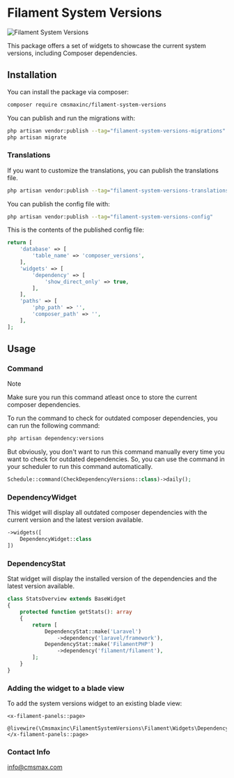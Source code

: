 # Filament System Versions

![Filament System Versions](https://github.com/cmsmaxinc/filament-system-versions/raw/main/thumbnail.jpg)

This package offers a set of widgets to showcase the current system versions, including Composer dependencies.

## Installation

You can install the package via composer:

```bash
composer require cmsmaxinc/filament-system-versions
```

You can publish and run the migrations with:

```bash
php artisan vendor:publish --tag="filament-system-versions-migrations"
php artisan migrate
```

### Translations
If you want to customize the translations, you can publish the translations file.

```bash
php artisan vendor:publish --tag="filament-system-versions-translations"
```

You can publish the config file with:

```bash
php artisan vendor:publish --tag="filament-system-versions-config"
```

This is the contents of the published config file:

```php
return [
    'database' => [
        'table_name' => 'composer_versions',
    ],
    'widgets' => [
        'dependency' => [
            'show_direct_only' => true,
        ],
    ],
    'paths' => [
        'php_path' => '',
        'composer_path' => '',
    ],
];
```

## Usage

### Command

> [!NOTE]  
> Make sure you run this command atleast once to store the current composer dependencies.

To run the command to check for outdated composer dependencies, you can run the following command:

```bash
php artisan dependency:versions
```

But obviously, you don't want to run this command manually every time you want to check for outdated dependencies. So, you can use the command in your scheduler to run this command automatically.

```php
Schedule::command(CheckDependencyVersions::class)->daily();
```

### DependencyWidget
This widget will display all outdated composer dependencies with the current version and the latest version available.

```php
->widgets([
    DependencyWidget::class
])
```

### DependencyStat
Stat widget will display the installed version of the dependencies and the latest version available.

```php
class StatsOverview extends BaseWidget
{
    protected function getStats(): array
    {
        return [
            DependencyStat::make('Laravel')
                ->dependency('laravel/framework'),
            DependencyStat::make('FilamentPHP')
                ->dependency('filament/filament'),
        ];
    }
}
```

### Adding the widget to a blade view
To add the system versions widget to an existing blade view:

```blade
<x-filament-panels::page>
    @livewire(\Cmsmaxinc\FilamentSystemVersions\Filament\Widgets\DependencyWidget::class)
</x-filament-panels::page>
```

### Contact Info
info@cmsmax.com
